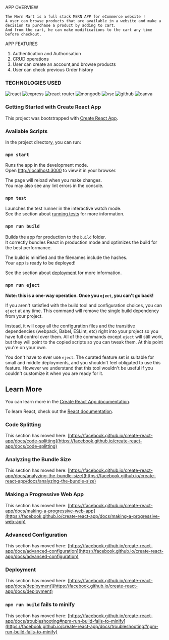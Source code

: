   APP OVERVIEW
    
    
    The Mern Mart is a full stack MERN APP for eCommerce website !
    A user can browse products that are available in a website and make a decision to purchase a product by adding to cart.
    And from the cart, he can make modifications to the cart any time before checkout.
    
   APP FEATURES 
   
   1. Authentication and Authorisation
   2. CRUD operations
   3. User can create an account,and browse products
   4. User can check previous Order history
  
  ### TECHNOLOGIES USED    
 
   ![react](https://img.shields.io/badge/React-20232A?style=for-the-badge&logo=react&logoColor=61DAFB)
   ![express](https://img.shields.io/badge/Express.js-000000?style=for-the-badge&logo=express&logoColor=white)
    ![react router](https://img.shields.io/badge/React_Router-CA4245?style=for-the-badge&logo=react-router&logoColor=white)
    ![mongodb](https://img.shields.io/badge/MongoDB-4EA94B?style=for-the-badge&logo=mongodb&logoColor=white)
     ![vsc](https://img.shields.io/badge/Visual_Studio_Code-0078D4?style=for-the-badge&logo=visual%20studio%20code&logoColor=white)
    ![github](https://img.shields.io/badge/GitHub-100000?style=for-the-badge&logo=github&logoColor=white)
    ![canva](https://img.shields.io/badge/Canva-%2300C4CC.svg?&style=for-the-badge&logo=Canva&logoColor=white) 








### Getting Started with Create React App

This project was bootstrapped with [Create React App](https://github.com/facebook/create-react-app).

### Available Scripts

In the project directory, you can run:

### `npm start`

Runs the app in the development mode.\
Open [http://localhost:3000](http://localhost:3000) to view it in your browser.

The page will reload when you make changes.\
You may also see any lint errors in the console.

### `npm test`

Launches the test runner in the interactive watch mode.\
See the section about [running tests](https://facebook.github.io/create-react-app/docs/running-tests) for more information.

### `npm run build`

Builds the app for production to the `build` folder.\
It correctly bundles React in production mode and optimizes the build for the best performance.

The build is minified and the filenames include the hashes.\
Your app is ready to be deployed!

See the section about [deployment](https://facebook.github.io/create-react-app/docs/deployment) for more information.

### `npm run eject`

**Note: this is a one-way operation. Once you `eject`, you can't go back!**

If you aren't satisfied with the build tool and configuration choices, you can `eject` at any time. This command will remove the single build dependency from your project.

Instead, it will copy all the configuration files and the transitive dependencies (webpack, Babel, ESLint, etc) right into your project so you have full control over them. All of the commands except `eject` will still work, but they will point to the copied scripts so you can tweak them. At this point you're on your own.

You don't have to ever use `eject`. The curated feature set is suitable for small and middle deployments, and you shouldn't feel obligated to use this feature. However we understand that this tool wouldn't be useful if you couldn't customize it when you are ready for it.

## Learn More

You can learn more in the [Create React App documentation](https://facebook.github.io/create-react-app/docs/getting-started).

To learn React, check out the [React documentation](https://reactjs.org/).

### Code Splitting

This section has moved here: [https://facebook.github.io/create-react-app/docs/code-splitting](https://facebook.github.io/create-react-app/docs/code-splitting)

### Analyzing the Bundle Size

This section has moved here: [https://facebook.github.io/create-react-app/docs/analyzing-the-bundle-size](https://facebook.github.io/create-react-app/docs/analyzing-the-bundle-size)

### Making a Progressive Web App

This section has moved here: [https://facebook.github.io/create-react-app/docs/making-a-progressive-web-app](https://facebook.github.io/create-react-app/docs/making-a-progressive-web-app)

### Advanced Configuration

This section has moved here: [https://facebook.github.io/create-react-app/docs/advanced-configuration](https://facebook.github.io/create-react-app/docs/advanced-configuration)

### Deployment

This section has moved here: [https://facebook.github.io/create-react-app/docs/deployment](https://facebook.github.io/create-react-app/docs/deployment)

### `npm run build` fails to minify

This section has moved here: [https://facebook.github.io/create-react-app/docs/troubleshooting#npm-run-build-fails-to-minify](https://facebook.github.io/create-react-app/docs/troubleshooting#npm-run-build-fails-to-minify)
